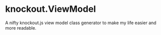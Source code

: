 knockout.ViewModel
==================

A nifty knockout.js view model class generator to make my life easier and more readable.
